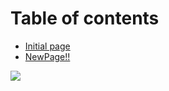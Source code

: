 # Table of contents

- [Initial page](docs/README.md)
- [NewPage!!](docs/newpage.md)

![](../2018-12-16-22-25-28.png)
